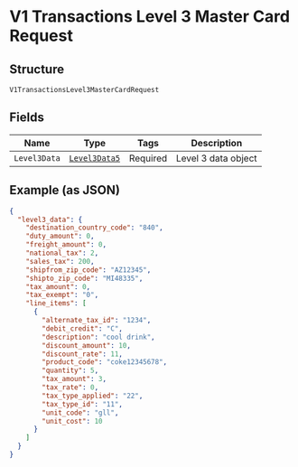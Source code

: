 
# V1 Transactions Level 3 Master Card Request

## Structure

`V1TransactionsLevel3MasterCardRequest`

## Fields

| Name | Type | Tags | Description |
|  --- | --- | --- | --- |
| `Level3Data` | [`Level3Data5`](../../doc/models/level-3-data-5.md) | Required | Level 3 data object |

## Example (as JSON)

```json
{
  "level3_data": {
    "destination_country_code": "840",
    "duty_amount": 0,
    "freight_amount": 0,
    "national_tax": 2,
    "sales_tax": 200,
    "shipfrom_zip_code": "AZ12345",
    "shipto_zip_code": "MI48335",
    "tax_amount": 0,
    "tax_exempt": "0",
    "line_items": [
      {
        "alternate_tax_id": "1234",
        "debit_credit": "C",
        "description": "cool drink",
        "discount_amount": 10,
        "discount_rate": 11,
        "product_code": "coke12345678",
        "quantity": 5,
        "tax_amount": 3,
        "tax_rate": 0,
        "tax_type_applied": "22",
        "tax_type_id": "11",
        "unit_code": "gll",
        "unit_cost": 10
      }
    ]
  }
}
```

